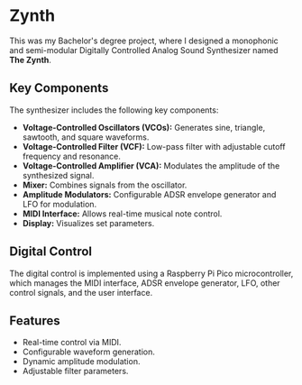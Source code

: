 # Zynth

This was my Bachelor's degree project, where I designed a monophonic and semi-modular Digitally Controlled Analog Sound Synthesizer named **The Zynth**.

## Key Components

The synthesizer includes the following key components:

- **Voltage-Controlled Oscillators (VCOs):** Generates sine, triangle, sawtooth, and square waveforms.
- **Voltage-Controlled Filter (VCF):** Low-pass filter with adjustable cutoff frequency and resonance.
- **Voltage-Controlled Amplifier (VCA):** Modulates the amplitude of the synthesized signal.
- **Mixer:** Combines signals from the oscillator.
- **Amplitude Modulators:** Configurable ADSR envelope generator and LFO for modulation.
- **MIDI Interface:** Allows real-time musical note control.
- **Display:** Visualizes set parameters.

## Digital Control

The digital control is implemented using a Raspberry Pi Pico microcontroller, which manages the MIDI interface, ADSR envelope generator, LFO, other control signals, and the user interface.

## Features

- Real-time control via MIDI.
- Configurable waveform generation.
- Dynamic amplitude modulation.
- Adjustable filter parameters.
